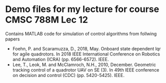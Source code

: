 # Demo files for my lecture for course CMSC 788M Lec 12
Contains MATLAB code for simulation of control algorithms from follwing papers

- Foehn, P. and Scaramuzza, D., 2018, May. Onboard state dependent lqr for agile quadrotors. In 2018 IEEE International Conference on Robotics and Automation (ICRA) (pp. 6566-6572). IEEE.
- Lee, T., Leok, M. and McClamroch, N.H., 2010, December. Geometric tracking control of a quadrotor UAV on SE (3). In 49th IEEE conference on decision and control (CDC) (pp. 5420-5425). IEEE.
